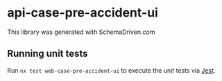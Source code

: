 
# api-case-pre-accident-ui

This library was generated with SchemaDriven.com

## Running unit tests

Run `nx test web-case-pre-accident-ui` to execute the unit tests via [Jest](https://jestjs.io).

